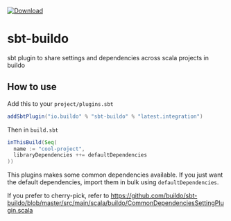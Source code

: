 [ ![Download](https://api.bintray.com/packages/buildo/maven/sbt-buildo/images/download.svg) ](https://bintray.com/buildo/maven/sbt-buildo/_latestVersion)

# sbt-buildo
sbt plugin to share settings and dependencies across scala projects in buildo

## How to use
Add this to your `project/plugins.sbt`

```scala
addSbtPlugin("io.buildo" % "sbt-buildo" % "latest.integration")
```

Then in `build.sbt`

```scala
inThisBuild(Seq(
  name := "cool-project",
  libraryDependencies ++= defaultDependencies
))
```

This plugins makes some common dependencies available. If you just want the default dependencies, import them in bulk using `defaultDependencies`.

If you prefer to cherry-pick, refer to https://github.com/buildo/sbt-buildo/blob/master/src/main/scala/buildo/CommonDependenciesSettingPlugin.scala
